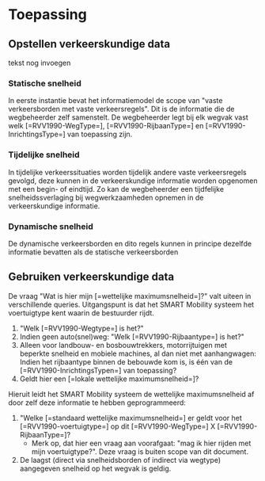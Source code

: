 # Toepassing


## Opstellen verkeerskundige data
tekst nog invoegen

### Statische snelheid
In eerste instantie bevat het informatiemodel de scope van "vaste verkeersborden met vaste verkeersregels". Dit is de informatie die de wegbeheerder zelf samenstelt. De wegbeheerder legt bij elk wegvak vast welk [=RVV1990-WegType=], [=RVV1990-RijbaanType=] en [=RVV1990-InrichtingsType=] van toepassing zijn.

### Tijdelijke snelheid
In tijdelijke verkeerssituaties worden tijdelijk andere vaste verkeersregels gevolgd, deze kunnen in de verkeerskundige informatie worden opgenomen met een begin- of eindtijd. Zo kan de wegbeheerder een tijdfelijke snelheidssverlaging bij wegwerkzaamheden opnemen in de verkeerskundige informatie. 


### Dynamische snelheid
De dynamische verkeersborden en dito regels kunnen in principe dezelfde informatie bevatten als de statische verkeersborden

## Gebruiken verkeerskundige data

De vraag "Wat is hier mijn [=wettelijke maximumsnelheid=]?" valt uiteen in verschillende queries. Uitgangspunt is dat het SMART Mobility systeem het voertuigtype kent waarin de bestuurder rijdt.

1. "Welk [=RVV1990-Wegtype=] is het?"
2. Indien geen auto(snel)weg: "Welk [=RVV1990-Rijbaantype=] is het?"
3. Alleen voor landbouw- en bosbouwtrekkers, motorrijtuigen met beperkte snelheid en mobiele machines, al dan niet met aanhangwagen: Indien het rijbaantype binnen de bebouwde kom is, is één van de [=RVV1990-InrichtingsTypen=] van toepassing?
4. Geldt hier een [=lokale wettelijke maximumsnelheid=]?

Hieruit leidt het SMART Mobility systeem de wettelijke maximumsnelheid af door zelf deze informatie te hebben geprogrammeerd:
1.  "Welke [=standaard wettelijke maximumsnelheid=] er geldt voor het [=RVV1990-voertuigtype=] op dit [=RVV1990-WegType=] X [=RVV1990-RijbaanType=]?
    * Merk op, dat hier een vraag aan voorafgaat: "mag ik hier rijden met mijn voertuigtype?". Deze vraag is buiten scope van dit document.
2. De laagst (direct via snelheidsborden of indirect via wegtype) aangegeven snelheid op het wegvak is geldig.








